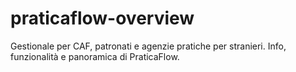 # praticaflow-overview
Gestionale per CAF, patronati e agenzie pratiche per stranieri. Info, funzionalità e panoramica di PraticaFlow.
